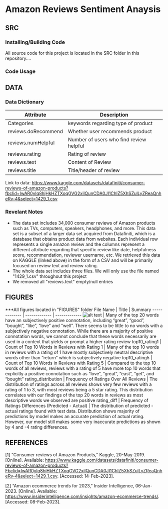 # Amazon Reviews Sentiment Anaysis

## SRC

### Installing/Building Code
All source code for this project is located in the SRC folder in this repository....

### Code Usage

## DATA

### Data Dictionary
Attribute  | Description
------------- | -------------
Categories  | keywords regarding type of product
reviews.doRecommend  | Whether user recommends product
reviews.numHelpful  |  Number of users who find review helpful
reviews.rating  | Rating of review
reviews.text  | Content of Review
reviews.title  | Title/header of review

Link to data: https://www.kaggle.com/datasets/datafiniti/consumer-reviews-of-amazon-products?fbclid=IwAR0yIq8hjHkHZTXoqGVG2xiIQunCDA0JI1ChlZ5XhSZulLyZReaQnheRv-4&select=1429_1.csv

### Revelant Notes
- The data set includes 34,000 consumer reviews of Amazon products such as TVs, computers, speakers, headphones, and more. This data set is a subset of a larger data set acquired from Datafiniti, which is a database that obtains product data from websites. Each individual row represents a single amazon review and the columns represent a different attribute regarding that specific review like date, helpfulness score, recommendation, reviewer username, etc. We retrieved this data on KAGGLE (linked above) in the form of a CSV and will be primarily focused on review text and review rating.
- The whole data set includes three files. We will only use the file named "1429_1.csv" throughout this project
- We removed all "reviews.text" empty/null entries

## FIGURES
***All figures located in "FIGURES" folder
File Name  | Title  | Summary
------------- | ------------- | -------------
![alt text](https://github.com/lucywang-uva/dsp1/blob/main/top20_all.jpg?raw=true) | Many of the top 20 words have an subjectively positive connotation, including “great”, “good”, “bought”, “like”, “love” and “well”. There seems to be little to no words with a subjectively negative connotation. While there are a majority of positive connotation words, we cannot conclude that these words necessarily are used in a context that yields or prompt a higher rating review
top10_rating1  | Count of Top 10 Words in Reviews with Rating 1 | Many of the top 10 words in reviews with a rating of 1 have mostly subjectively neutral descriptive words other than “return” which is subjectively negative
top10_rating5  | Count of Top 10 Words in Reviews with Rating 5 | Compared to the top 10 words of all reviews, reviews with a rating of 5 have more top 10 words that explicitly a positive connotation such as “love”, “great”, “east”, “get”, and “bought”
rating_distribution  | Frequency of Ratings Over All Reviews | The distribution of ratings across all reviews shows very few reviews with a rating of 1 to 3, with most reviews being a 5 star rating. This distribution correlates with our findings of the top 20 words in reviews as most descriptive words we observed are positive
rating_diff  | Frequency of Ratings Differences (Predicted - Actual) | The distribution of predicted - actual ratings found with test data. Distribution shows majority of predictions by model makes an accurate prediction of actual rating. However, our model still makes some very inaccurate predictions as shown by 4 and -4 rating differences.





## REFERENCES
[1]	“Consumer reviews of Amazon Products,” Kaggle, 20-May-2019. [Online]. Available: https://www.kaggle.com/datasets/datafiniti/consumer-reviews-of-amazon-products?Fbclid=IwAR0yIq8hjHkHZTXoqGVG2xiIQunCDA0JI1ChlZ5XhSZulLyZReaQnheRv-4&select=1429_1.csv. [Accessed: 14-Feb-2023]. 

[2]	“Amazon ecommerce trends for 2023,” Insider Intelligence, 06-Jan-2023. [Online]. Available: https://www.insiderintelligence.com/insights/amazon-ecommerce-trends/. [Accessed: 08-Feb-2023]. 




